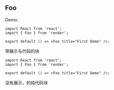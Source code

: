 ## Foo

Demo:

```tsx
import React from 'react';
import { Foo } from 'render';

export default () => <Foo title="First Demo" />;
```

带展示与代码的块


```tsx | pure
import React from 'react';
import { Foo } from 'render';

export default () => <Foo title="First Demo" />;
```

没有展示，的纯代码块


